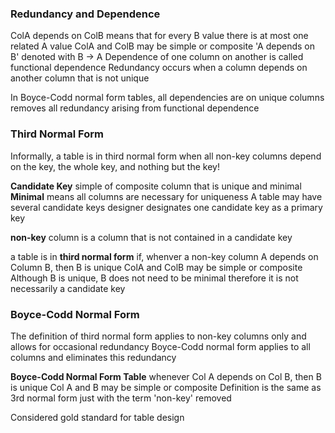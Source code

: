 ### Redundancy and Dependence 
ColA depends on ColB means that for every B value there is at most one related A value 
ColA and ColB may be simple or composite 
	'A depends on B' denoted with B -> A 
Dependence of one column on another is called functional dependence 
Redundancy occurs when a column depends on another column that is not unique 

In Boyce-Codd normal form tables, all dependencies are on unique columns 
	removes all redundancy arising from functional dependence 

### Third Normal Form 
Informally, a table is in third normal form when all non-key columns depend on the key, the whole key, and nothing but the key! 

**Candidate Key**
	simple of composite column that is unique and minimal 
	**Minimal**
		means all columns are necessary for uniqueness
	A table may have several candidate keys 
		designer designates one candidate key as a primary key 

**non-key** column is a column that is not contained in a candidate key 

a table is in **third normal form** if, whenver a non-key column A depends on Column B, then B is unique 
	ColA and ColB may be simple or composite 
	Although B is unique, B does not need to be minimal therefore it is not necessarily a candidate key 

### Boyce-Codd Normal Form 
The definition of third normal form applies to non-key columns only and allows for occasional redundancy 
Boyce-Codd normal form applies to all columns and eliminates this redundancy 

**Boyce-Codd Normal Form Table**
	whenever Col A depends on Col B, then B is unique
	Col A and B may be simple or composite 
Definition is the same as 3rd normal form just with the term 'non-key' removed 

Considered gold standard for table design 